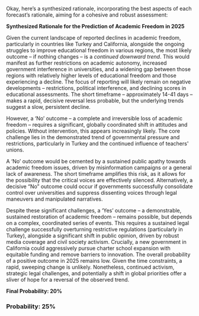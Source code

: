 Okay, here’s a synthesized rationale, incorporating the best aspects of each forecast’s rationale, aiming for a cohesive and robust assessment:

**Synthesized Rationale for the Prediction of Academic Freedom in 2025**

Given the current landscape of reported declines in academic freedom, particularly in countries like Turkey and California, alongside the ongoing struggles to improve educational freedom in various regions, the most likely outcome – if nothing changes – is a *continued downward trend*. This would manifest as further restrictions on academic autonomy, increased government interference in universities, and a widening gap between those regions with relatively higher levels of educational freedom and those experiencing a decline. The focus of reporting will likely remain on negative developments – restrictions, political interference, and declining scores in educational assessments. The short timeframe – approximately 14-41 days – makes a rapid, decisive reversal less probable, but the underlying trends suggest a slow, persistent decline.

However, a ‘No’ outcome – a complete and irreversible loss of academic freedom – requires a significant, globally coordinated shift in attitudes and policies.  Without intervention, this appears increasingly likely. The core challenge lies in the demonstrated trend of governmental pressure and restrictions, particularly in Turkey and the continued influence of teachers' unions.

A ‘No’ outcome would be cemented by a sustained public apathy towards academic freedom issues, driven by misinformation campaigns or a general lack of awareness.  The short timeframe amplifies this risk, as it allows for the possibility that the critical voices are effectively silenced.  Alternatively, a decisive “No” outcome could occur if governments successfully consolidate control over universities and suppress dissenting voices through legal maneuvers and manipulated narratives.

Despite these significant challenges, a ‘Yes’ outcome – a demonstrable, sustained restoration of academic freedom – remains possible, but depends on a complex, coordinated series of events.  This requires a sustained legal challenge successfully overturning restrictive regulations (particularly in Turkey), alongside a significant shift in public opinion, driven by robust media coverage and civil society activism. Crucially, a new government in California could aggressively pursue charter school expansion with equitable funding and remove barriers to innovation. The overall probability of a positive outcome in 2025 remains low. Given the time constraints, a rapid, sweeping change is unlikely. Nonetheless, continued activism, strategic legal challenges, and potentially a shift in global priorities offer a sliver of hope for a reversal of the observed trend.

**Final Probability: 20%**


### Probability: 25%
